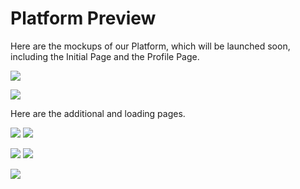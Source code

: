 # Platform Preview

Here are the mockups of our Platform, which will be launched soon, including the Initial Page and the Profile Page.

![](<../.gitbook/assets/Channels (1).png>)

![](<../.gitbook/assets/Profile v2 (3).png>)

Here are the additional and loading pages.

![](<../.gitbook/assets/1-Profile v2 - Stake - 01.png>) ![](<../.gitbook/assets/2-Profile v2 - Stake - 02 (1).png>)

![](<../.gitbook/assets/3-Profile v2 - Stake - 03 (2).png>) ![](<../.gitbook/assets/5-Profile v2 - Stake - 05.png>)

![](<../.gitbook/assets/Profile - Edit modal (2).png>)

